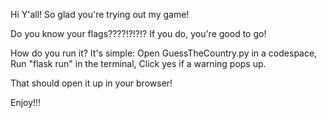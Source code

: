 Hi Y'all! 
So glad you're trying out my game! 

Do you know your flags????!?!?!?
If you do, you're good to go!

How do you run it? 
It's simple: 
  Open GuessTheCountry.py in a codespace, 
  Run "flask run"  in the terminal, 
  Click yes if a warning pops up.

That should open it up in your browser!  

Enjoy!!!
